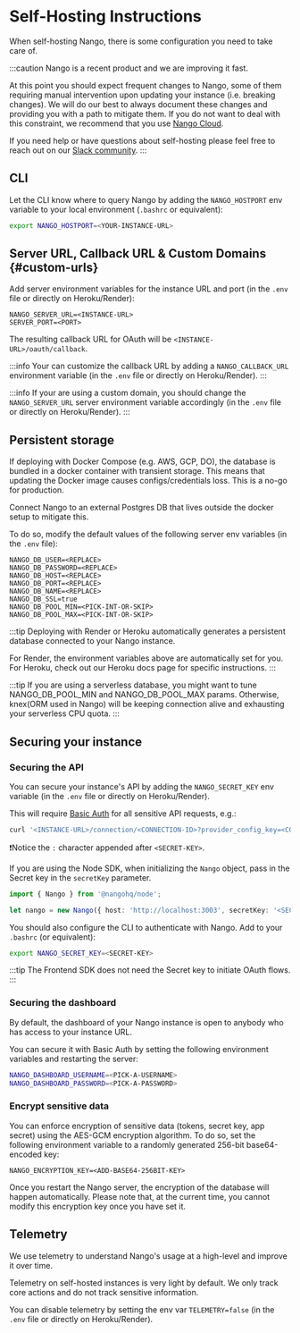 # Self-Hosting Instructions

When self-hosting Nango, there is some configuration you need to take care of.

:::caution
Nango is a recent product and we are improving it fast.

At this point you should expect frequent changes to Nango, some of them requiring manual intervention upon updating your instance (i.e. breaking changes). We will do our best to always document these changes and providing you with a path to mitigate them. If you do not want to deal with this constraint, we recommend that you use [Nango Cloud](../cloud.md).

If you need help or have questions about self-hosting please feel free to reach out on our [Slack community](https://www.nango.dev/slack).
:::

## CLI

Let the CLI know where to query Nango by adding the `NANGO_HOSTPORT` env variable to your local environment (`.bashrc` or equivalent):

```bash
export NANGO_HOSTPORT=<YOUR-INSTANCE-URL>
```

## Server URL, Callback URL & Custom Domains {#custom-urls}

Add server environment variables for the instance URL and port (in the `.env` file or directly on Heroku/Render):

```
NANGO_SERVER_URL=<INSTANCE-URL>
SERVER_PORT=<PORT>
```

The resulting callback URL for OAuth will be `<INSTANCE-URL>/oauth/callback`.

:::info
Your can customize the callback URL by adding a `NANGO_CALLBACK_URL` environment variable (in the `.env` file or directly on Heroku/Render).
:::

:::info
If your are using a custom domain, you should change the `NANGO_SERVER_URL` server environment variable accordingly (in the `.env` file or directly on Heroku/Render).
:::

## Persistent storage

If deploying with Docker Compose (e.g. AWS, GCP, DO), the database is bundled in a docker container with transient storage. This means that updating the Docker image causes configs/credentials loss. This is a no-go for production.

Connect Nango to an external Postgres DB that lives outside the docker setup to mitigate this.

To do so, modify the default values of the following server env variables (in the `.env` file):

```
NANGO_DB_USER=<REPLACE>
NANGO_DB_PASSWORD=<REPLACE>
NANGO_DB_HOST=<REPLACE>
NANGO_DB_PORT=<REPLACE>
NANGO_DB_NAME=<REPLACE>
NANGO_DB_SSL=true
NANGO_DB_POOL_MIN=<PICK-INT-OR-SKIP>
NANGO_DB_POOL_MAX=<PICK-INT-OR-SKIP>
```

:::tip
Deploying with Render or Heroku automatically generates a persistent database connected to your Nango instance.

For Render, the environment variables above are automatically set for you. For Heroku, check out our Heroku docs page for specific instructions.
:::

:::tip
If you are using a serverless database, you might want to tune NANGO_DB_POOL_MIN and NANGO_DB_POOL_MAX params.
Otherwise, knex(ORM used in Nango) will be keeping connection alive and exhausting your serverless CPU quota.
:::

## Securing your instance

### Securing the API

You can secure your instance's API by adding the `NANGO_SECRET_KEY` env variable (in the `.env` file or directly on Heroku/Render).

This will require [Basic Auth](https://en.wikipedia.org/wiki/Basic_access_authentication) for all sensitive API requests, e.g.:

```bash
curl '<INSTANCE-URL>/connection/<CONNECTION-ID>?provider_config_key=<CONFIG-KEY>' -u '<SECRET-KEY>:'
```

❗️Notice the `:` character appended after `<SECRET-KEY>`.

If you are using the Node SDK, when initializing the `Nango` object, pass in the Secret key in the `secretKey` parameter.

```ts
import { Nango } from '@nangohq/node';

let nango = new Nango({ host: 'http://localhost:3003', secretKey: '<SECRET-KEY>' });
```

You should also configure the CLI to authenticate with Nango. Add to your `.bashrc` (or equivalent):

```bash
export NANGO_SECRET_KEY=<SECRET-KEY>
```

:::tip
The Frontend SDK does not need the Secret key to initiate OAuth flows.
:::

### Securing the dashboard

By default, the dashboard of your Nango instance is open to anybody who has access to your instance URL.

You can secure it with Basic Auth by setting the following environment variables and restarting the server:

```bash
NANGO_DASHBOARD_USERNAME=<PICK-A-USERNAME>
NANGO_DASHBOARD_PASSWORD=<PICK-A-PASSWORD>
```

### Encrypt sensitive data

You can enforce encryption of sensitive data (tokens, secret key, app secret) using the AES-GCM encryption algorithm. To do so, set the following environment variable to a randomly generated 256-bit base64-encoded key:

```
NANGO_ENCRYPTION_KEY=<ADD-BASE64-256BIT-KEY>
```

Once you restart the Nango server, the encryption of the database will happen automatically. Please note that, at the current time, you cannot modify this encryption key once you have set it.

## Telemetry

We use telemetry to understand Nango's usage at a high-level and improve it over time.

Telemetry on self-hosted instances is very light by default. We only track core actions and do not track sensitive information.

You can disable telemetry by setting the env var `TELEMETRY=false` (in the `.env` file or directly on Heroku/Render).
